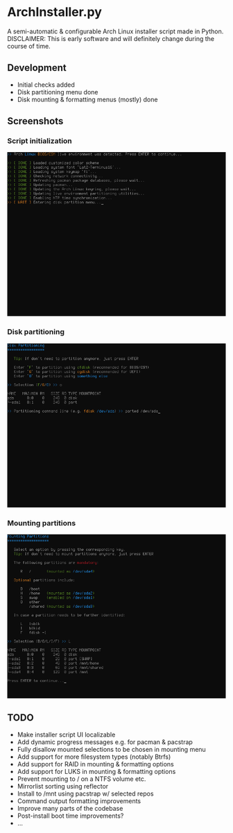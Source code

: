 # ArchInstaller.py
A semi-automatic &amp; configurable Arch Linux installer script made in Python.  
DISCLAIMER: This is early software and will definitely change during the course of time.

## Development
* Initial checks added
* Disk partitioning menu done
* Disk mounting & formatting menus (mostly) done

## Screenshots
### Script initialization
![Setup 1](/GitHub/setup-1.png)
### Disk partitioning
![Setup 2](/GitHub/setup-2.png)
### Mounting partitions
![Setup 3](/GitHub/setup-3.png)

## TODO
* Make installer script UI localizable
* Add dynamic progress messages e.g. for pacman & pacstrap
* Fully disallow mounted selections to be chosen in mounting menu
* Add support for more filesystem types (notably Btrfs)
* Add support for RAID in mounting & formatting options
* Add support for LUKS in mounting & formatting options
* Prevent mounting to / on a NTFS volume etc.
* Mirrorlist sorting using reflector
* Install to /mnt using pacstrap w/ selected repos
* Command output formatting improvements
* Improve many parts of the codebase
* Post-install boot time improvements?
* ...
